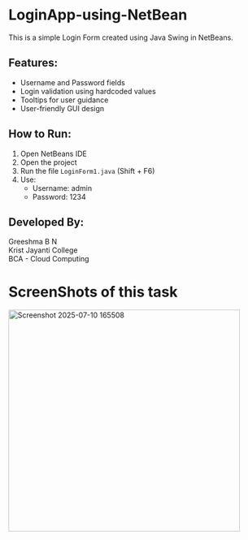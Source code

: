 # LoginApp-using-NetBean


This is a simple Login Form created using Java Swing in NetBeans.

## Features:
- Username and Password fields
- Login validation using hardcoded values
- Tooltips for user guidance
- User-friendly GUI design

## How to Run:
1. Open NetBeans IDE
2. Open the project
3. Run the file `LoginForm1.java` (Shift + F6)
4. Use:
   - Username: admin
   - Password: 1234

## Developed By:
Greeshma B N  
Krist Jayanti College  
BCA - Cloud Computing

# ScreenShots of this task


<img width="455" height="437" alt="Screenshot 2025-07-10 165508" src="https://github.com/user-attachments/assets/744b632e-5bd3-4266-8ebb-6d6d1aececf9" />
